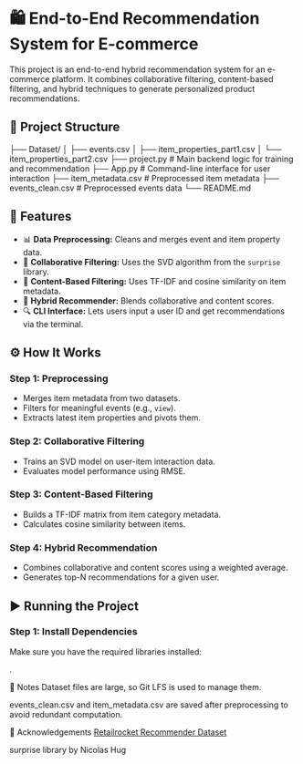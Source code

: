 # 🛍️ End-to-End Recommendation System for E-commerce

This project is an end-to-end hybrid recommendation system for an e-commerce platform. It combines collaborative filtering, content-based filtering, and hybrid techniques to generate personalized product recommendations.

## 📁 Project Structure

├── Dataset/
│ ├── events.csv
│ ├── item_properties_part1.csv
│ └── item_properties_part2.csv
├── project.py # Main backend logic for training and recommendation
├── App.py # Command-line interface for user interaction
├── item_metadata.csv # Preprocessed item metadata
├── events_clean.csv # Preprocessed events data
└── README.md


## 🧠 Features

- 📊 **Data Preprocessing:** Cleans and merges event and item property data.
- 🧮 **Collaborative Filtering:** Uses the SVD algorithm from the `surprise` library.
- 🧾 **Content-Based Filtering:** Uses TF-IDF and cosine similarity on item metadata.
- 🤝 **Hybrid Recommender:** Blends collaborative and content scores.
- 🔍 **CLI Interface:** Lets users input a user ID and get recommendations via the terminal.

## ⚙️ How It Works

### Step 1: Preprocessing
- Merges item metadata from two datasets.
- Filters for meaningful events (e.g., `view`).
- Extracts latest item properties and pivots them.

### Step 2: Collaborative Filtering
- Trains an SVD model on user-item interaction data.
- Evaluates model performance using RMSE.

### Step 3: Content-Based Filtering
- Builds a TF-IDF matrix from item category metadata.
- Calculates cosine similarity between items.

### Step 4: Hybrid Recommendation
- Combines collaborative and content scores using a weighted average.
- Generates top-N recommendations for a given user.

## ▶️ Running the Project

### Step 1: Install Dependencies
Make sure you have the required libraries installed:

.

📌 Notes
Dataset files are large, so Git LFS is used to manage them.

events_clean.csv and item_metadata.csv are saved after preprocessing to avoid redundant computation.

🙌 Acknowledgements
[Retailrocket Recommender Dataset](https://www.kaggle.com/datasets/retailrocket/ecommerce-dataset)

surprise library by Nicolas Hug
